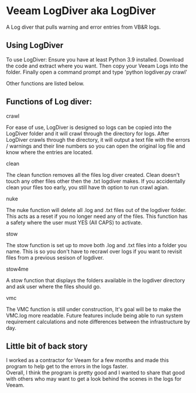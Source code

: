 # Veeam LogDiver aka LogDiver
A Log diver that pulls warning and error entries from VB&R logs.

## Using LogDiver
To use LogDiver:
  Ensure you have at least Python 3.9 installed.
  Download the code and extract where you want.
  Then copy your Veeam Logs into the folder.
  Finally open a command prompt and type 'python logdiver.py crawl'
  
  Other functions are listed below.

## Functions of Log diver:

crawl

For ease of use, LogDiver is designed so logs can be copied into the LogDiver folder and it will crawl through the directory for logs.  After LogDiver crawls through the directory, it will output a text file with the errors / warnings and their line numbers so you can open the original log file and know where the entries are located.

clean

The clean function removes all the files log diver created.  Clean doesn't touch any other files other then the .txt logdiver makes.  If you accidentally clean your files too early, you still have th option to run crawl agian.

nuke

The nuke function will delete all .log and .txt files out of the logdiver folder.  This acts as a reset if you no longer need any of the files.  This function has a safety where the user must YES (All CAPS) to activate.

stow

The stow function is set up to move both .log and .txt files into a folder you name.  This is so you don't have to recrawl over logs if you want to revisit files from a previous sesison of logdiver.

stow4me

A stow function that displays the folders available in the logdiver directory and ask user where the files should go.

vmc

The VMC function is still under construction, It's goal will be to make the VMC.log more readable.  Future features include being able to run system requirement calculations and note differences between the infrastructure by day.

## Little bit of back story
I worked as a contractor for Veeam for a few months and made this program to help get to the errors in the logs faster.  
Overall, I think the program is pretty good and I wanted to share that good with others who may want to get a look behind the scenes in the logs for Veeam.
